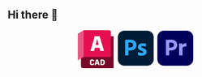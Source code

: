 ## Hi there 👋

<div align="center">
  <img src="./Skill_Icons/acad.png" width="75"/>
  <img src="./Skill_Icons/ps.png" width="75"/>
  <img src="./Skill_Icons/pr.png" width="75"/>
</div>
